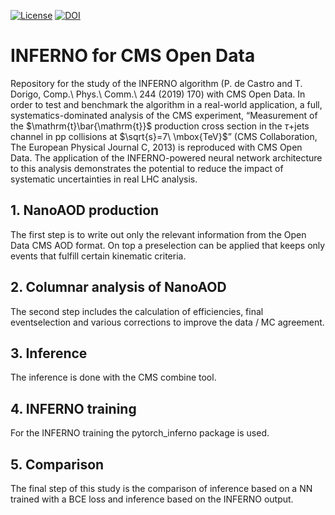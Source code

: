 [![License](https://img.shields.io/badge/License-Apache_2.0-blue.svg)](https://opensource.org/licenses/Apache-2.0)
[![DOI](https://zenodo.org/badge/274393227.svg)](https://zenodo.org/badge/latestdoi/274393227)

# INFERNO for CMS Open Data
Repository for the study of the INFERNO algorithm (P. de Castro and T. Dorigo, Comp.\ Phys.\ Comm.\ 244 (2019) 170) with CMS Open Data. In order to test and benchmark the algorithm in a real-world application, a full, systematics-dominated analysis of the CMS experiment, “Measurement of the $\mathrm{t}\bar{\mathrm{t}}$ production cross section in the $\tau$+jets channel in pp collisions at $\sqrt{s}=7\ \mbox{TeV}$” (CMS Collaboration, The European Physical Journal C, 2013) is reproduced with CMS Open Data. The application of the INFERNO-powered neural network architecture to this analysis demonstrates the potential to reduce the impact of systematic uncertainties in real LHC analysis.


## 1. NanoAOD production
The first step is to write out only the relevant information from the Open Data CMS AOD format. 
On top a preselection can be applied that keeps only events that fulfill certain kinematic criteria.

## 2. Columnar analysis of NanoAOD
The second step includes the calculation of efficiencies, final eventselection and various corrections to improve
the data / MC agreement. 

## 3. Inference
The inference is done with the CMS combine tool.

## 4. INFERNO training
For the INFERNO training the pytorch_inferno package is used.

## 5. Comparison
The final step of this study is the comparison of inference based on a NN trained with a BCE loss and inference based on the INFERNO output.
